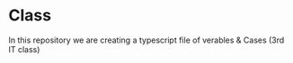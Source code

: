# Class
In this repository we are creating a typescript file of verables &amp; Cases (3rd IT class)
